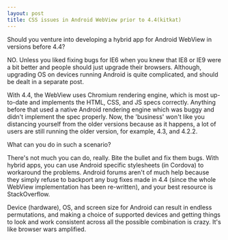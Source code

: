 ```yaml
---
layout: post
title: CSS issues in Android WebView prior to 4.4(kitkat)
---
```


Should you venture into developing a hybrid app for Android WebView in versions before 4.4?

NO. Unless you liked fixing bugs for IE6 when you knew that IE8 or IE9 were a bit better and people should just upgrade their browsers. Although, upgrading OS on devices running Android is quite complicated, and should be dealt in a separate post.

With 4.4, the WebView uses Chromium rendering engine, which is most up-to-date and implements the HTML, CSS, and JS specs correctly. Anything before that used a native Android rendering engine which was buggy and didn't implement the spec properly. Now, the 'business' won't like you distancing yourself from the older versions because as it happens, a lot of users are still running the older version, for example, 4.3, and 4.2.2.

What can you do in such a scenario?

There's not much you can do, really. Bite the bullet and fix them bugs. With hybrid apps, you can use Android specific stylesheets (in Cordova) to workaround the problems. Android forums aren't of much help because they simply refuse to backport any bug fixes made in 4.4 (since the whole WebView implementation has been re-written), and your best resource is StackOverflow.

Device (hardware), OS, and screen size for Android can result in endless permutations, and making a choice of supported devices and getting things to look and work consistent across all the possible combination is crazy. It's like browser wars amplified.